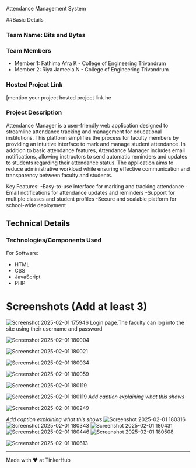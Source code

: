  Attendance Management System


##Basic Details
### Team Name: Bits and Bytes


### Team Members
- Member 1: Fathima Afra K - College of Engineering Trivandrum
- Member 2: Riya Jameela N - College of Engineering Trivandrum

### Hosted Project Link
[mention your project hosted project link he

### Project Description
Attendance Manager is a user-friendly web application designed to streamline attendance tracking and management for educational institutions. This platform simplifies the process for faculty members by providing an intuitive interface to mark and manage student attendance. In addition to basic attendance features, Attendance Manager includes email notifications, allowing instructors to send automatic reminders and updates to students regarding their attendance status. The application aims to reduce administrative workload while ensuring effective communication and transparency between faculty and students.

Key Features:
-Easy-to-use interface for marking and tracking attendance
-Email notifications for attendance updates and reminders
-Support for multiple classes and student profiles
-Secure and scalable platform for school-wide deployment


## Technical Details
### Technologies/Components Used
For Software:
- HTML
- CSS
- JavaScript
- PHP


# Screenshots (Add at least 3)
![Screenshot 2025-02-01 175946](https://github.com/user-attachments/assets/12b68818-6155-440c-99e8-21b7e1028bda)
Login page.The faculty can log into the site using their username and password

![Screenshot 2025-02-01 180004](https://github.com/user-attachments/assets/6bd67a9d-2063-40cf-8b37-94b612b01557)

![Screenshot 2025-02-01 180021](https://github.com/user-attachments/assets/adc03a4d-2ca3-44c5-877c-817a740cdc94)

![Screenshot 2025-02-01 180034](https://github.com/user-attachments/assets/71dd8f0a-82ca-4385-b177-e1d07b8ba82e)

![Screenshot 2025-02-01 180059](https://github.com/user-attachments/assets/007ef40a-2605-403b-9e76-515b3308fb01)

![Screenshot 2025-02-01 180119](https://github.com/user-attachments/assets/23b85975-dc12-4eaf-b236-a6aa077b9cf3)

![Screenshot 2025-02-01 180119](https://github.com/user-attachments/assets/b72572a7-e6bf-457c-b3df-546c11dc5cc0)
*Add caption explaining what this shows*

![Screenshot 2025-02-01 180249](https://github.com/user-attachments/assets/51d83b04-63ad-490d-80d4-fe18c0e52c7c)

*Add caption explaining what this shows*
![Screenshot 2025-02-01 180316](https://github.com/user-attachments/assets/e630bf79-211d-44c9-a2c4-a9a204b20feb)
![Screenshot 2025-02-01 180343](https://github.com/user-attachments/assets/3dfd9e6a-d0ba-4f03-8694-be0ef623a7d7)
![Screenshot 2025-02-01 180431](https://github.com/user-attachments/assets/93666502-42ff-433a-889c-92d549240a61)
![Screenshot 2025-02-01 180446](https://github.com/user-attachments/assets/19dedc5d-9434-41b5-99a3-5c2cf4c57c81)
![Screenshot 2025-02-01 180508](https://github.com/user-attachments/assets/cbf28eb0-b693-4f3f-b81b-9ce39ac48f73)

![Screenshot 2025-02-01 180613](https://github.com/user-attachments/assets/026f5ac7-3711-4b5e-916c-056578d3e9c3)


---
Made with ❤️ at TinkerHub
